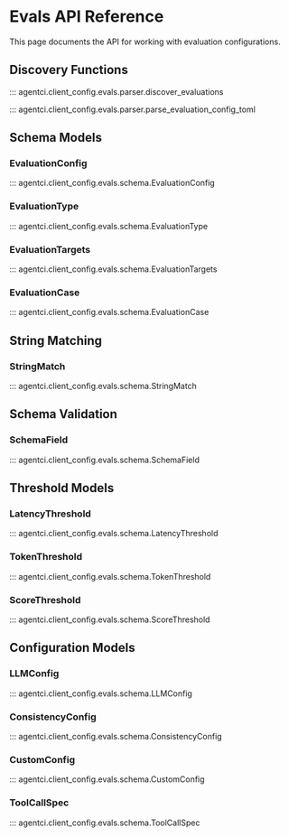 # Evals API Reference

This page documents the API for working with evaluation configurations.

## Discovery Functions

::: agentci.client_config.evals.parser.discover_evaluations

::: agentci.client_config.evals.parser.parse_evaluation_config_toml

## Schema Models

### EvaluationConfig

::: agentci.client_config.evals.schema.EvaluationConfig

### EvaluationType

::: agentci.client_config.evals.schema.EvaluationType

### EvaluationTargets

::: agentci.client_config.evals.schema.EvaluationTargets

### EvaluationCase

::: agentci.client_config.evals.schema.EvaluationCase

## String Matching

### StringMatch

::: agentci.client_config.evals.schema.StringMatch

## Schema Validation

### SchemaField

::: agentci.client_config.evals.schema.SchemaField

## Threshold Models

### LatencyThreshold

::: agentci.client_config.evals.schema.LatencyThreshold

### TokenThreshold

::: agentci.client_config.evals.schema.TokenThreshold

### ScoreThreshold

::: agentci.client_config.evals.schema.ScoreThreshold

## Configuration Models

### LLMConfig

::: agentci.client_config.evals.schema.LLMConfig

### ConsistencyConfig

::: agentci.client_config.evals.schema.ConsistencyConfig

### CustomConfig

::: agentci.client_config.evals.schema.CustomConfig

### ToolCallSpec

::: agentci.client_config.evals.schema.ToolCallSpec

